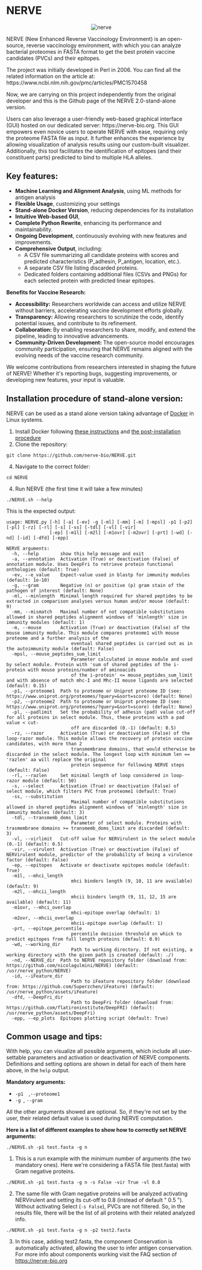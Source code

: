  # NERVE

<div align="center"
  
  ![nerve](https://github.com/Andrea0097/NERVE/assets/113541183/cebc9a7c-daf5-4ffb-8575-dc5c06df13af)

</div>
  
<div align="left" 
  
  NERVE (New Enhanced Reverse Vaccinology Environment) is an open-source, reverse vaccinology environment, with which you can analyze bacterial proteomes in FASTA format to get the best protein vaccine candidates (PVCs) and their epitopes. 
  <p>
  The project was initially developed in Perl in 2006. You can find all the related information on the article at: https://www.ncbi.nlm.nih.gov/pmc/articles/PMC1570458
  </p>
  <p>
  Now, we are carrying on this project independently from the original developer and this is the Github page of the NERVE 2.0-stand-alone version. 
  </p>
  <p>
  Users can also leverage a user-friendly web-based 
  graphical interface (GUI) hosted on our dedicated server: https://nerve-bio.org.  This GUI empowers even novice users to operate NERVE with ease, requiring only the proteome FASTA file as input. It further enhances the experience by allowing visualization of analysis results using our 
  custom-built visualizer. Additionally, this tool facilitates the identification of epitopes (and their constituent parts) predicted to bind to multiple HLA alleles.
  </p>
</div>

## Key features:

 * **Machine Learning and Alignment Analysis**, using  ML methods for antigen analysis
 * **Flexible Usage**, customizing your settings
 * **Stand-alone Docker Version**, reducing dependencies for its installation
 * **Intuitive Web-based GUI**,
 * **Complete Python Rewrite**, enhancing its performance and maintainability.
 * **Ongoing Development**, continuously evolving with new features and improvements.
 * **Comprehensive Output**, including:
    * A CSV file summarizing all candidate proteins with scores and predicted characteristics (P_adhesin, P_antigen, location, etc.).
    * A separate CSV file listing discarded proteins.
    * Dedicated folders containing additional files (CSVs and PNGs) for each selected protein with predicted linear epitopes. 

**Benefits for Vaccine Research:**

* **Accessibility:** Researchers worldwide can access and utilize NERVE without barriers, accelerating vaccine development efforts globally. 
* **Transparency:** Allowing researchers to scrutinize the code, identify potential issues, and contribute to its refinement. 
* **Collaboration:** By enabling researchers to share, modify, and extend the pipeline, leading to innovative advancements. 
* **Community-Driven Development:** The open-source model encourages community participation, ensuring that NERVE remains aligned with the evolving needs of the vaccine research community. 

We welcome contributions from researchers interested in shaping the future of NERVE! Whether it's reporting bugs, suggesting improvements, or developing new features, your input is valuable.


## Installation procedure of stand-alone version:
NERVE can be used as a stand alone version taking advantage of [Docker](https://www.docker.com/) in Linux systems.

1) Install Docker following [these instructions](https://docs.docker.com/engine/install/) and [the post-installation procedure](https://docs.docker.com/engine/install/linux-postinstall/)
2) Clone the repository:
```
git clone https://github.com/nerve-bio/NERVE.git
```
4) Navigate to the correct folder:
```
cd NERVE
```
4) Run NERVE (the first time it will take a few minutes)
```
./NERVE.sh --help

```

This is the expected output:
```
usage: NERVE.py [-h] [-a] [-ev] -g [-ml] [-mm] [-m] [-mpsl] -p1 [-p2] [-pl] [-rz] [-rl] [-s] [-ss] [-tdl] [-vl] [-vir]
                [-ep] [-m1l] [-m2l] [-m1ovr] [-m2ovr] [-prt] [-wd] [-nd] [-id] [-dfd] [-epp]

NERVE arguments:
  -h, --help        show this help message and exit
  -a, --annotation  Activation (True) or deactivation (False) of annotation module. Uses DeepFri to retrieve protein functional onthologies (default: True)
  -ev, --e_value    Expect-value used in blastp for immunity modules (default: 1e-10)
  -g, --gram        Negative (n) or positive (p) gram stain of the pathogen of interest (default: None)
  -ml, --minlength  Minimal length required for shared peptides to be extracted in comparison analyses versus human and/or mouse (default: 9)
  -mm, --mismatch   Maximal number of not compatible substitutions allowed in shared peptides alignment windows of 'minlength' size in immunity modules (default: 1)
  -m, --mouse       Activation (True) or deactivation (False) of the mouse immunity module. This module compares proteome1 with mouse proteome and a further analysis of the
                        eventual shared peptides is carried out as in the autoimmunity module (default: False)
  -mpsl, --mouse_peptides_sum_limit 
                        Parameter calculated in mouse module and used by select module. Protein with 'sum of shared peptides of the i-protein with mouse proteins/number of aminoacids
                        of the i-protein' <= mouse_peptides_sum_limit and with absence of match mhc-I and Mhc-II mouse ligands are selected (default: 0.15)
  -p1, --proteome1  Path to proteome or Uniprot proteome ID (see: https://www.uniprot.org/proteomes/?query=&sort=score) (default: None)
  -p2, --proteome2  Path to proteome or Uniprot proteome ID (see: https://www.uniprot.org/proteomes/?query=&sort=score) (default: None)
  -pl, --padlimit   Set the probability of adhesin (pad) value cut-off for all proteins in select module. Thus, these proteins with a pad value < cut-
                        off are discarded (0.-1) (default: 0.5)
  -rz, --razor      Activation (True) or deactivation (False) of the loop-razor module. This module allows the recovery of protein vaccine candidates, with more than 2
                        transmembrane domains, that would otherwise be discarded in the select module. The longest loop with minimum len == 'razlen' aa will replace the original
                        protein sequence for following NERVE steps (default: False)
  -rl, --razlen     Set minimal length of loop considered in loop-razor module (default: 50)
  -s, --select      Activation (True) or deactivation (False) of select module, which filters PVC from proteome1 (default: True)
  -ss, --substitution 
                        Maximal number of compatible substitutions allowed in shared peptides alignment windows of 'minlength' size in immunity modules (default: 3)
  -tdl, --transmemb_doms_limit 
                        Parameter of select module. Proteins with trasmembrane domains >= transmemb_doms_limit are discarded (default: 3)
  -vl, --virlimit   Cut-off value for NERVirulent in the select module (0.-1) (default: 0.5)
  -vir, --virulent  Activation (True) or deactivation (False) of NERVirulent module, predictor of the probability of being a virulence factor (default: False)
  -ep, --epitopes   Activate or deactivate epitopes module (default: True)
  -m1l, --mhci_length 
                        mhci binders length (9, 10, 11 are available) (default: 9)
  -m2l, --mhcii_length 
                        mhcii binders length (9, 11, 12, 15 are available) (default: 11)
  -m1ovr, --mhci_overlap 
                        mhci-epitope overlap (default: 1)
  -m2ovr, --mhcii_overlap 
                        mhcii-epitope overlap (default: 1)
  -prt, --epitope_percentile 
                        percentile decision threshold on whick to predict epitopes from full length proteins (default: 0.9)
  -wd, --working_dir 
                        Path to working directory. If not existing, a working directory with the given path is created (default: ./)
  -nd, --NERVE_dir  Path to NERVE repository folder (download from: https://github.com/nicolagulmini/NERVE) (default: /usr/nerve_python/NERVE)
  -id, --iFeature_dir 
                        Path to iFeature repository folder (download from: https://github.com/Superzchen/iFeature) (default: /usr/nerve_python/assets/iFeature)
  -dfd, --DeepFri_dir 
                        Path to DeepFri folder (download from: https://github.com/flatironinstitute/DeepFRI) (default: /usr/nerve_python/assets/DeepFri)
  -epp, --ep_plots  Epitopes plotting script (default: True)
  ```

## Common usage and tips:

With help, you can visualize all possible arguments, which include all user-settable parameters and activation or deactivation of NERVE components.
Definitions and setting options are shown in detail for each of them here above, in the ```help``` output.

**Mandatory arguments:** 
* ```-p1  ```,```--proteome1  ``` 
* ```-g ```,  ```--gram ``` 

All the other arguments showed are optional. So, if they're not set by the user, their related default value is used during NERVE computation.

**Here is a list of different examples to show how to correctly set NERVE arguments:**

```
./NERVE.sh -p1 test.fasta -g n
```
1) This is a run example with the minimum number of arguments (the two mandatory ones). Here we're considering a FASTA file (test.fasta) with Gram negative proteins.

```
./NERVE.sh -p1 test.fasta -g n -s False -vir True -vl 0.8
```
2) The same file with Gram negative proteins will be analyzed activating NERVirulent and setting its cut-off to 0.8 (instead of default " 0.5 "). Without activating Select (```-s False```), PVCs are not filtered. So, in the results file, there will be the list of all proteins with their related analyzed info.

```
./NERVE.sh -p1 test.fasta -g n -p2 test2.fasta
```
3) In this case, adding test2.fasta, the component Conservation is automatically activated, allowing the user to infer antigen conservation. 
For more info about components working visit the FAQ section of https://nerve-bio.org

